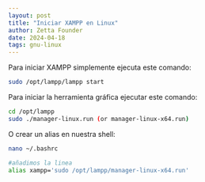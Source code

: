 ```yaml
---
layout: post
title: "Iniciar XAMPP en Linux"
author: Zetta Founder
date: 2024-04-18
tags: gnu-linux
---
```


Para iniciar XAMPP simplemente ejecuta este comando:

```bash
sudo /opt/lampp/lampp start
```

Para iniciar la herramienta gráfica ejecutar este comando:

```bash
cd /opt/lampp
sudo ./manager-linux.run (or manager-linux-x64.run)
```

O crear un alias en nuestra shell:

```bash
nano ~/.bashrc

#añadimos la linea
alias xampp='sudo /opt/lampp/manager-linux-x64.run'
```